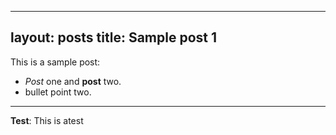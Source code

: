 
---
layout: posts
title: Sample post 1
---

This is a sample post:
- *Post* one and **post** two.
- bullet point two.


---
**Test**: This is atest
